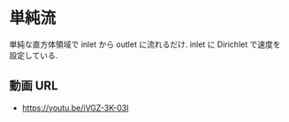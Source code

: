 # 単純流
単純な直方体領域で inlet から outlet に流れるだけ.
inlet に Dirichlet で速度を設定している.

## 動画 URL
- <https://youtu.be/iVGZ-3K-03I>
